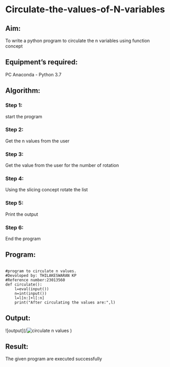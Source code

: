 # Circulate-the-values-of-N-variables
## Aim:
To write a python program to circulate the n variables using function concept
## Equipment’s required:
PC
Anaconda - Python 3.7
## Algorithm: 
### Step 1: 
start the program
### Step 2: 
Get the n values from the user
### Step 3: 
Get the value from the user for the number of rotation
### Step 4: 
Using the slicing concept rotate the list

### Step 5: 
Print the output
### Step 6: 
End the program
## Program:
```

#program to circulate n values.
#Devoloped by: THILAKESWARAN KP
#Reference number:23013560
def circulate():
    l=eval(input())
    n=int(input())
    l=l[n:]+l[:n]
    print("After circulating the values are:",l)
```
## Output:
![output](/![circulate n values](https://github.com/Thilakeshwaran/Circulate-the-values-of-N-variables/assets/147473132/89fe1a09-a6a8-4e23-af45-d83d54f19e2d)
)
## Result:
The given program are executed successfully
